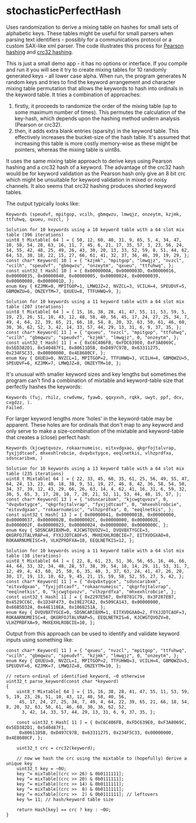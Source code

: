 # stochasticPerfectHash
Uses randomization to derive a mixing table on hashes for small sets of alphabetic keys. These tables might be
 useful for small parsers when parsing text identifiers - possibly for a communications protocol or a custom
 SAX-like xml parser. The code illustrates this process for [Pearson hashing](http://cs.mwsu.edu/~griffin/courses/2133/downloads/Spring11/p677-pearson.pdf)
 and [crc32 hashing](http://web.mit.edu/freebsd/head/sys/libkern/crc32.c).

This is just a small demo app - it has no options or interface. If you compile and run it you will see it
 try to create mixing tables for 10 randomly generated keys - all lower case alpha.
 When run, the program generates N random keys and tries to find the keyword arrangement and character mixing
 table permutation that allows
 the keywords to hash into ordinals in the keyword table.  It tries a combination of approaches:
1. firstly, it proceeds to randomize the order of the mixing table (up to some maximum number of times). This permutes
 the calculation of the key-hash, which depends upon the hashing method undern analysis (Pearson or crc32).
2. then, it adds extra blank entries (sparsity) in the keyword table. This effectively increases the bucket-size of the
 hash table. It's assumed that increasing this table is more costly memory-wise as these might be pointers, whereas
 the mixing table is uint8s.

 It uses the same mixing table approach to
 derive keys using Pearson hashing and a crc32 hash of a keyword. The advantage of the crc32 hash would be for keyword validation
 as the Pearson hash only give an 8 bit crc which might be unsuitable for keyword validation in mixed or noisy channels. It
 also seems that crc32 hashing produces shorted keyword tables. 

The output typically looks like:
```
Keywords (speudvf, mpitgop, vcilh, gbmqwzu, lmwqjz, onzeytm, kzjmk, ttfuhwq, qxueu, nvzcl, )

Solution for 10 keywords using a 10 keyword table with a 64 slot mix table (396 iterations)
uint8_t Mixtable[ 64 ] = { 50, 12, 60, 40, 31, 9, 65, 5, 4, 34, 47, 10, 58, 54, 28, 63, 16, 11, 7, 45, 6, 21, 17, 35, 57, 3, 23, 56, 24, 14, 55, 42, 48, 25, 49, 26, 43, 30, 20, 13, 33, 52, 59, 8, 51, 44, 62, 64, 53, 38, 18, 22, 15, 27, 66, 61, 41, 32, 37, 36, 46, 39, 19, 29, };
const char* Keyword[ 10 ] = { "kzjmk", "mpitgop", "lmwqjz", "nvzcl", "vcilh", "speudvf", "gbmqwzu", "onzeytm", "qxueu", "ttfuhwq", };
const uint32_t Hash[ 10 ] = { 0x0000000A, 0x0000003D, 0x00000016, 0x00000035, 0x00000040, 0x00000005, 0x00000024, 0x00000039, 0x00000008, 0x0000001D, };
enum Key { KZJMK=0, MPITGOP=1, LMWQJZ=2, NVZCL=3, VCILH=4, SPEUDVF=5, GBMQWZU=6, ONZEYTM=7, QXUEU=8, TTFUHWQ=9, };

Solution for 10 keywords using a 11 keyword table with a 64 slot mix table (207 iterations)
uint8_t Mixtable[ 64 ] = { 15, 16, 38, 28, 41, 47, 55, 11, 53, 59, 5, 19, 23, 26, 51, 10, 43, 12, 48, 58, 40, 56, 45, 17, 24, 27, 25, 34, 7, 49, 4, 64, 22, 39, 65, 21, 66, 18, 54, 8, 20, 32, 63, 50, 61, 46, 60, 30, 36, 62, 52, 3, 42, 14, 33, 57, 44, 29, 13, 31, 6, 9, 37, 35, };
const char* Keyword[ 11 ] = { "qxueu", "nvzcl", "mpitgop", "ttfuhwq", "vcilh", "gbmqwzu", "speudvf", "kzjmk", "lmwqjz", 0, "onzeytm", };
const uint32_t Hash[ 11 ] = { 0xC6C406FB, 0xFDC639E0, 0xF3A8069C, 0x5ED382D1, 0x540487F1, 0x80611D5B, 0xD497C97B, 0x63311275, 0x234F5C33, 0x00000000, 0x4E8680CF, };
enum Key { QXUEU=0, NVZCL=1, MPITGOP=2, TTFUHWQ=3, VCILH=4, GBMQWZU=5, SPEUDVF=6, KZJMK=7, LMWQJZ=8, ONZEYTM=10, };
```

It's unusual with smaller keyword sizes and key lengths but sometimes the program can't find a combination 
 of mixtable and keyword-table size that perfectly hashes the keywords:
```
Keywords (fuj, rhilz, crwdvmw, fyawb, qqxyxvh, rqkk, uwyt, ppf, dcv, cxgdzz, ).
Failed.
```

For larger keyword lengths more 'holes' in the keyword-table may be apparent. These holes are for ordinals that don't
 map to any keyword and only serve to make a size-combination of the mixtable and keyword-table that creates a
 (close) perfect hash:
```
Keywords (kjcwgtqvozv, rokaarnumeisc, eitxvdgxao, qkgrfojtalvrap, fyxjjdtcaof, mhxexhlrobcie, dvqvbxtygce, eeqlnetkis, vlhzprdfxa, sdsncaribxm, )

Solution for 10 keywords using a 13 keyword table with a 64 slot mix table (235 iterations)
uint8_t Mixtable[ 64 ] = { 22, 33, 45, 60, 35, 61, 25, 56, 49, 55, 47, 64, 24, 13, 23, 40, 18, 38, 9, 51, 19, 27, 46, 8, 42, 36, 58, 54, 50, 34, 37, 39, 12, 43, 29, 66, 26, 63, 14, 4, 62, 41, 16, 31, 6, 59, 32, 30, 5, 65, 3, 17, 28, 10, 7, 20, 21, 52, 11, 53, 44, 48, 15, 57, };
const char* Keyword[ 13 ] = { "sdsncaribxm", "kjcwgtqvozv", 0, "dvqvbxtygce", "qkgrfojtalvrap", "fyxjjdtcaof", 0, "mhxexhlrobcie", "eitxvdgxao", "rokaarnumeisc", "vlhzprdfxa", 0, "eeqlnetkis", };
const uint32_t Hash[ 13 ] = { 0x00000041, 0x0000001B, 0x00000000, 0x00000037, 0x0000002B, 0x0000002C, 0x00000000, 0x0000002E, 0x0000002F, 0x00000023, 0x00000024, 0x00000000, 0x0000000C, };
enum Key { SDSNCARIBXM=0, KJCWGTQVOZV=1, DVQVBXTYGCE=3, QKGRFOJTALVRAP=4, FYXJJDTCAOF=5, MHXEXHLROBCIE=7, EITXVDGXAO=8, ROKAARNUMEISC=9, VLHZPRDFXA=10, EEQLNETKIS=12, };

Solution for 10 keywords using a 11 keyword table with a 64 slot mix table (38 iterations)
uint8_t Mixtable[ 64 ] = { 22, 8, 61, 23, 51, 36, 56, 65, 16, 46, 66, 44, 64, 33, 32, 34, 48, 28, 57, 38, 39, 54, 18, 14, 29, 11, 53, 31, 7, 12, 49, 4, 43, 60, 25, 50, 6, 35, 40, 3, 37, 63, 24, 41, 47, 26, 20, 30, 17, 19, 13, 10, 62, 9, 45, 21, 15, 59, 58, 52, 55, 27, 5, 42, };
const char* Keyword[ 11 ] = { "dvqvbxtygce", "sdsncaribxm", "eitxvdgxao", "fyxjjdtcaof", "rokaarnumeisc", "qkgrfojtalvrap", "eeqlnetkis", 0, "kjcwgtqvozv", "vlhzprdfxa", "mhxexhlrobcie", };
const uint32_t Hash[ 11 ] = { 0x2297E567, 0xFB781C79, 0x3F287EB7, 0x4529CC6C, 0x1D34F473, 0x19E27CA2, 0x509CA143, 0x00000000, 0x66B5D32A, 0x44E110EA, 0x1068251A, };
enum Key { DVQVBXTYGCE=0, SDSNCARIBXM=1, EITXVDGXAO=2, FYXJJDTCAOF=3, ROKAARNUMEISC=4, QKGRFOJTALVRAP=5, EEQLNETKIS=6, KJCWGTQVOZV=8, VLHZPRDFXA=9, MHXEXHLROBCIE=10, };
```

Output from this approach can be used to identify and validate keyword inputs using something like:
```
const char* Keyword[ 11 ] = { "qxueu", "nvzcl", "mpitgop", "ttfuhwq", "vcilh", "gbmqwzu", "speudvf", "kzjmk", "lmwqjz", 0, "onzeytm", };
enum Key { QXUEU=0, NVZCL=1, MPITGOP=2, TTFUHWQ=3, VCILH=4, GBMQWZU=5, SPEUDVF=6, KZJMK=7, LMWQJZ=8, ONZEYTM=10, };

// return ordinal of identified keyword, ~0 otherwise
uint32_t parse_keyword(const char *keyword)
{
    uint8_t Mixtable[ 64 ] = { 15, 16, 38, 28, 41, 47, 55, 11, 53, 59, 5, 19, 23, 26, 51, 10, 43, 12, 48, 58, 40, 56,
     45, 17, 24, 27, 25, 34, 7, 49, 4, 64, 22, 39, 65, 21, 66, 18, 54, 8, 20, 32, 63, 50, 61, 46, 60, 30, 36, 62, 52,
      3, 42, 14, 33, 57, 44, 29, 13, 31, 6, 9, 37, 35, };

    const uint32_t Hash[ 11 ] = { 0xC6C406FB, 0xFDC639E0, 0xF3A8069C, 0x5ED382D1, 0x540487F1,
     0x80611D5B, 0xD497C97B, 0x63311275, 0x234F5C33, 0x00000000, 0x4E8680CF, };
    
    uint32_t crc = crc32(keyword);
    
    // now we hash the crc using the mixtable to (hopefully) derive a unique key
    uint32_t key = ~0U;
    key ^= mixTable[(crc >> 26) & 0b0111111];
    key ^= mixTable[(crc >> 20) & 0b0111111];
    key ^= mixTable[(crc >> 14) & 0b0111111];
    key ^= mixTable[(crc >>  8) & 0b0111111];
    key ^= mixTable[(crc >>  2) & 0b0111111]; // leftovers
    key %= 11; // hash/keyword table size

    return Hash[key] == crc ? key : ~0U;
}
```
